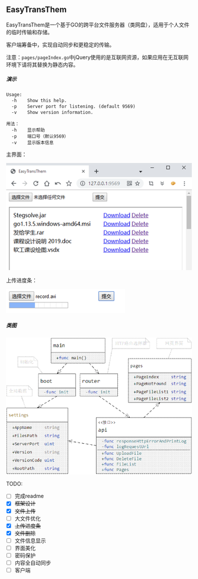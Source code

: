 ## EasyTransThem

EasyTransThem是一个基于GO的跨平台文件服务器（类网盘），适用于个人文件的临时传输和存储。

客户端筹备中，实现自动同步和更稳定的传输。

注意：`pages/pageIndex.go`中jQuery使用的是互联网资源，如果应用在无互联网环境下请将其替换为静态内容。

##### 演示

```
Usage:
  -h    Show this help.
  -p    Server port for listening. (default 9569)
  -v    Show version information.
```

```
用法：
  -h    显示帮助
  -p    端口号（默认9569）
  -v    显示版本信息
```

主界面：

![1](image/1.png)

上传进度条：

![2](image/2.png)

##### 类图

![class](image/class.gif)



TODO:

- [ ] 完成readme
- [x] ~~框架设计~~
- [x] ~~文件上传~~
- [ ] 大文件优化
- [x] ~~上传进度条~~
- [x] ~~文件删除~~
- [ ] 文件信息显示
- [ ] 界面美化
- [ ] 密码保护
- [ ] 内容全自动同步
- [ ] 客户端
